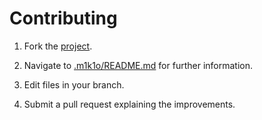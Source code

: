 # Contributing

1. Fork the [project](https://github.com/m1k1o/neko).

2. Navigate to [.m1k1o/README.md](https://github.com/m1k1o/neko/tree/master/.m1k1o) for further information.

3. Edit files in your branch.

4. Submit a pull request explaining the improvements.
